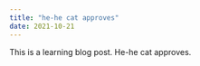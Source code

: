 ```yaml
---
title: "he-he cat approves"
date: 2021-10-21
---
```


This is a learning blog post. He-he cat approves.
